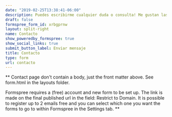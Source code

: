 ```yaml
---
date: "2019-02-25T13:38:41-06:00"
description: Puedes escribirme cualquier duda o consulta! Me gustan las preguntas ☺️ Haré lo posible por responderte a la brevedad
draft: false
formspree_form_id: xrbgprnw
layout: split-right
name: Contacto
show_poweredby_formspree: true
show_social_links: true
submit_button_label: Enviar mensaje
title: Contacto
type: form
url: contacto
---
```


** Contact page don't contain a body, just the front matter above.
See form.html in the layouts folder.

Formspree requires a (free) account and new form to be set up. The link is made on the final published url in the field: Restrict to Domain. It is possible to register up to 2 emails free and you can select which one you want the forms to go to within Formspree in the Settings tab.
**
